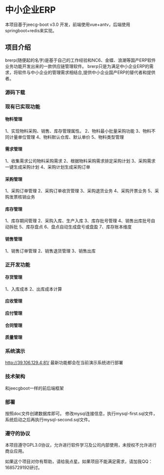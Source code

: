 # 中小企业ERP
本项目基于jeecg-boot v3.0 开发，前端使用vue+antv，后端使用springboot+redis来实现。
## 项目介绍
brerp(随便起的名字)是基于自己的工作经验和NC6、金蝶、浪潮等国产ERP软件业务功能开发出来的一款供应链管理软件。
brerp只是为满足中小企业ERP的需求，将软件与中小企业的管理需求相结合,提供中小企业国产ERP的替代者和提供者。
### 源码下载

### 现有已实现功能
#### 物料管理
1、实现物料采购、销售、库存管理属性。
2、物料最小批量采购功能
3、物料不同计量单位管理
4、物料默认仓库、默认单价
5、物料类型管理
#### 需求管理
1、收集需求公司物料采购需求
2、根据物料采购需求排定采购计划
3、采购需求一键生成采购计划
4、采购计划生成采购订单
#### 采购管理
1、采购订单管理
2、采购订单收货管理
3、采购退货业务
4、采购开票业务
5、采购发票核销业务
#### 库存管理
1、库存期间管理
2、采购入库、生产入库
3、库存批号管理
4、销售出库批号自动拆批
5、库存盘点
6、盘点自动生成盘亏或盘盈
7、库存账本维度
#### 销售管理
1、销售订单管理
2、销售退货管理
3、销售出库

### 正开发功能
#### 存货管理
1、入库成本
2、出库成本计算
#### 应收管理
#### 应付管理
#### 合同管理
#### 质量管理

### 系统演示
http://39.106.129.4:81/
最新功能都会在当前演示系统进行部署
### 技术架构
和jeecgboot一样的前后端框架
### 部署
按照doc文件创建数据库即可。
修改mysql连接信息，执行mysql-first.sql文件，系统启动之后再执行mysql-second.sql文件。


### 遵守的协议
本项目遵守GPL3.0协议，允许进行软件学习及公司内部使用，未授权不允许进行商业应用。

如果这个项目对你有帮助，请给我点星。如果项目不能满足需求，请加我QQ：1685729192研讨。
